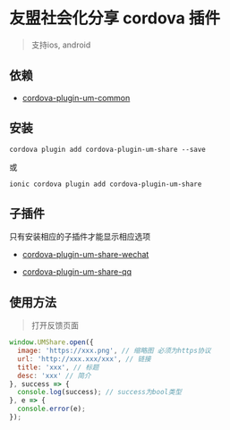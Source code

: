 # 友盟社会化分享 cordova 插件

> 支持ios, android

## 依赖

- [cordova-plugin-um-common](https://github.com/yccp/cordova-plugin-um-common.git)

## 安装

```
cordova plugin add cordova-plugin-um-share --save
```
或
```
ionic cordova plugin add cordova-plugin-um-share
```


## 子插件
只有安装相应的子插件才能显示相应选项

- [cordova-plugin-um-share-wechat](https://github.com/yccp/cordova-plugin-um-share-wechat.git)

- [cordova-plugin-um-share-qq](https://github.com/yccp/cordova-plugin-um-share-qq.git)


## 使用方法
>打开反馈页面
```js
window.UMShare.open({
  image: 'https://xxx.png', // 缩略图 必须为https协议
  url: 'http://xxx.xxx/xxx', // 链接
  title: 'xxx', // 标题
  desc: 'xxx' // 简介
}, success => {
  console.log(success); // success为bool类型
}, e => {
  console.error(e);
});

```